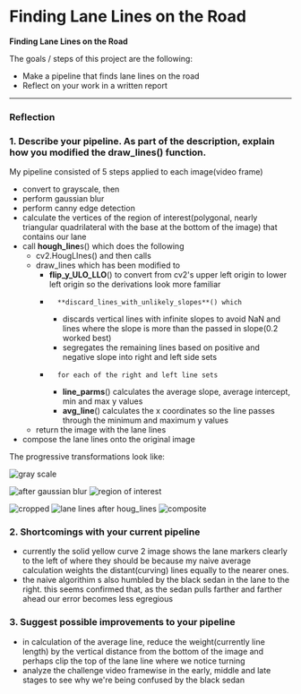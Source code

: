 # **Finding Lane Lines on the Road** 



**Finding Lane Lines on the Road**

The goals / steps of this project are the following:
* Make a pipeline that finds lane lines on the road
* Reflect on your work in a written report


[//]: # (Image References)

[image1]: ./examples/grayscale.jpg "Grayscale"

---

### Reflection

### 1. Describe your pipeline. As part of the description, explain how you modified the draw_lines() function.



My pipeline consisted of 5 steps applied to each image(video frame)

- convert to grayscale, then
- perform gaussian blur
- perform canny edge detection
- calculate the vertices of the region of interest(polygonal, nearly triangular quadrilateral with the base at the bottom of the image) that contains our lane
- call **hough_line**s() which does the following
	- cv2.HougLInes() and then calls
	- 	draw_lines which has been modified to
		- 	**flip_y_ULO_LLO**() to convert from cv2's upper left origin to lower left origin so the derivations look more familiar
		- 		**discard_lines_with_unlikely_slopes**() which 
			- 	discards vertical lines with infinite slopes to avoid NaN and lines where the slope is more than the passed in slope(0.2 worked best)
			- 	segregates the remaining lines based on positive and negative slope into right and left side sets
		- 		for each of the right and left line sets
			- **line_parms**()  calculates the average slope, average intercept, min and max y values
			- **avg_line**()  calculates the x coordinates so the  line passes through the minimum and maximum y values
	- 	return the image with the lane lines
- compose the lane lines onto the original image

The progressive transformations look like: 


![gray scale](/home/evt/tmp/sdc_test_out/solidYellowCurve2.jpg_1_gray_bumble_Mon_092418_205858.png  "gray scale")

![after gaussian blur](/home/evt/tmp/sdc_test_out/solidYellowCurve2.jpg_2_blur_gray_bumble_Mon_092418_205858.png "after gaussian blur")
![region of interest](/home/evt/tmp/sdc_test_out/solidYellowCurve.jpg_4.roi_overlay_bumble_Mon_092418_205856.png  "region of interest")

![cropped](/home/evt/tmp/sdc_test_out/solidYellowCurve2.jpg_4_cropped_region_bumble_Mon_092418_205859.png  "cropped")
![lane lines after houg_lines](/home/evt/tmp/sdc_test_out/solidYellowCurve2.jpg_5_houghed_bumble_Mon_092418_205900.png  "lane lines after houg_lines")
![composite](/home/evt/tmp/sdc_test_out/solidYellowCurve2.jpg_6_composite_bumble_Mon_092418_205900.png  "composite")

### 2. Shortcomings with your current pipeline


- currently the solid yellow curve 2 image shows the lane markers clearly to the left of where they should be because my naive average calculation weights the distant(curving) lines equally to the nearer ones.
- the naive algorithim s also humbled by the black sedan in the lane to the right. this seems confirmed that, as the sedan pulls farther and farther ahead our error becomes less egregious 


### 3. Suggest possible improvements to your pipeline

- in calculation of the average line, reduce the weight(currently line length) by the vertical distance from the bottom of the image and perhaps clip the top of the lane line where we notice turning
- analyze the challenge video framewise in the early, middle and late stages to see why we're being confused by the black sedan
